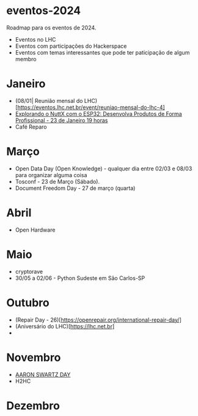 # eventos-2024
Roadmap para os eventos de 2024. 
* Eventos no LHC
* Eventos com participações do Hackerspace
* Eventos com temas interessantes que pode ter paticipação de algum membro

# Janeiro
- (08/01| Reunião mensal do LHC)[https://eventos.lhc.net.br/event/reuniao-mensal-do-lhc-4]
- [Explorando o NuttX com o ESP32: Desenvolva Produtos de Forma Profissional - 23 de Janeiro 19 horas](https://eventos.lhc.net.br/event/explorando-o-nuttx-com-o-esp32-desenvolva-produtos-de-forma-profissional)
- Café Reparo
 
# Março
- Open Data Day (Open Knowledge) - qualquer dia entre 02/03 e 08/03 para organizar alguma coisa
- Tosconf - 23 de Março (Sábado).
- Document Freedom Day - 27 de março (quarta)

# Abril
 - Open Hardware
   
# Maio
- cryptorave
- 30/05 a 02/06 - Python Sudeste em São Carlos-SP

# Outubro
 - (Repair Day - 26)[https://openrepair.org/international-repair-day/]
- (Aniversário do LHC)[https://lhc.net.br]
- 

# Novembro
- [AARON SWARTZ DAY](https://www.aaronswartzday.org/)
- H2HC

# Dezembro
